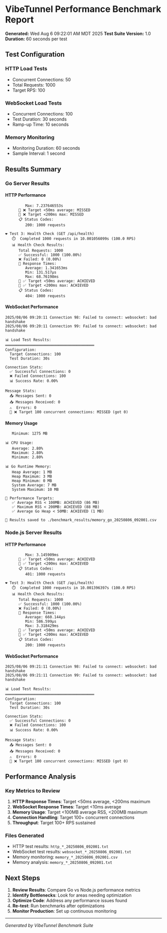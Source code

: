 # VibeTunnel Performance Benchmark Report

**Generated:** Wed Aug  6 09:22:01 AM MDT 2025
**Test Suite Version:** 1.0
**Duration:** 60 seconds per test

## Test Configuration

### HTTP Load Tests
- Concurrent Connections: 50
- Total Requests: 1000  
- Target RPS: 100

### WebSocket Load Tests
- Concurrent Connections: 100
- Test Duration: 30 seconds
- Ramp-up Time: 10 seconds

### Memory Monitoring
- Monitoring Duration: 60 seconds
- Sample Interval: 1 second

## Results Summary

### Go Server Results

#### HTTP Performance
```
         Max: 7.237646553s
      🎯 ❌ Target <50ms average: MISSED
      🎯 ❌ Target <200ms max: MISSED
      📋 Status Codes:
         200: 1000 requests

❤️ Test 3: Health Check (GET /api/health)
   ⏱️  Completed 1000 requests in 10.001056099s (100.0 RPS)
   📊 Health Check Results:
      Total Requests: 1000
      ✅ Successful: 1000 (100.00%)
      ❌ Failed: 0 (0.00%)
      📏 Response Times:
         Average: 1.341653ms
         Min: 131.517µs
         Max: 68.76198ms
      🎯 ✅ Target <50ms average: ACHIEVED
      🎯 ✅ Target <200ms max: ACHIEVED
      📋 Status Codes:
         404: 1000 requests
```

#### WebSocket Performance
```
2025/08/06 09:20:11 Connection 98: Failed to connect: websocket: bad handshake
2025/08/06 09:20:11 Connection 99: Failed to connect: websocket: bad handshake

📊 Load Test Results:
════════════════════════════════════════
Configuration:
  Target Connections: 100
  Test Duration: 30s

Connection Stats:
  ✅ Successful Connections: 0
  ❌ Failed Connections: 100
  📊 Success Rate: 0.00%

Message Stats:
  📤 Messages Sent: 0
  📥 Messages Received: 0
  ⚠️  Errors: 0
  🔗 ❌ Target 100 concurrent connections: MISSED (got 0)

```

#### Memory Usage
```
   Minimum: 1275 MB

📊 CPU Usage:
   Average: 2.80%
   Maximum: 2.80%
   Minimum: 2.80%

📊 Go Runtime Memory:
   Heap Average: 1 MB
   Heap Maximum: 3 MB
   Heap Minimum: 0 MB
   System Average: 7 MB
   System Maximum: 10 MB

🎯 Performance Targets:
   ✅ Average RSS < 100MB: ACHIEVED (86 MB)
   ✅ Maximum RSS < 200MB: ACHIEVED (88 MB)
   ✅ Average Go Heap < 50MB: ACHIEVED (1 MB)

💾 Results saved to ./benchmark_results/memory_go_20250806_092001.csv
```

### Node.js Server Results

#### HTTP Performance
```
         Max: 3.145909ms
      🎯 ✅ Target <50ms average: ACHIEVED
      🎯 ✅ Target <200ms max: ACHIEVED
      📋 Status Codes:
         401: 1000 requests

❤️ Test 3: Health Check (GET /api/health)
   ⏱️  Completed 1000 requests in 10.001396397s (100.0 RPS)
   📊 Health Check Results:
      Total Requests: 1000
      ✅ Successful: 1000 (100.00%)
      ❌ Failed: 0 (0.00%)
      📏 Response Times:
         Average: 660.144µs
         Min: 586.599µs
         Max: 3.318429ms
      🎯 ✅ Target <50ms average: ACHIEVED
      🎯 ✅ Target <200ms max: ACHIEVED
      📋 Status Codes:
         200: 1000 requests
```

#### WebSocket Performance
```
2025/08/06 09:21:11 Connection 98: Failed to connect: websocket: bad handshake
2025/08/06 09:21:11 Connection 99: Failed to connect: websocket: bad handshake

📊 Load Test Results:
════════════════════════════════════════
Configuration:
  Target Connections: 100
  Test Duration: 30s

Connection Stats:
  ✅ Successful Connections: 0
  ❌ Failed Connections: 100
  📊 Success Rate: 0.00%

Message Stats:
  📤 Messages Sent: 0
  📥 Messages Received: 0
  ⚠️  Errors: 0
  🔗 ❌ Target 100 concurrent connections: MISSED (got 0)

```


## Performance Analysis

### Key Metrics to Review
1. **HTTP Response Times**: Target <50ms average, <200ms maximum
2. **WebSocket Response Times**: Target <10ms average  
3. **Memory Usage**: Target <100MB average RSS, <200MB maximum
4. **Connection Handling**: Target 100+ concurrent connections
5. **Throughput**: Target 100+ RPS sustained

### Files Generated
- HTTP test results: `http_*_20250806_092001.txt`
- WebSocket test results: `websocket_*_20250806_092001.txt` 
- Memory monitoring: `memory_*_20250806_092001.csv`
- Memory analysis: `memory_*_20250806_092001.txt`

## Next Steps

1. **Review Results**: Compare Go vs Node.js performance metrics
2. **Identify Bottlenecks**: Look for areas needing optimization
3. **Optimize Code**: Address any performance issues found
4. **Re-test**: Run benchmarks after optimizations
5. **Monitor Production**: Set up continuous monitoring

---
*Generated by VibeTunnel Benchmark Suite*
